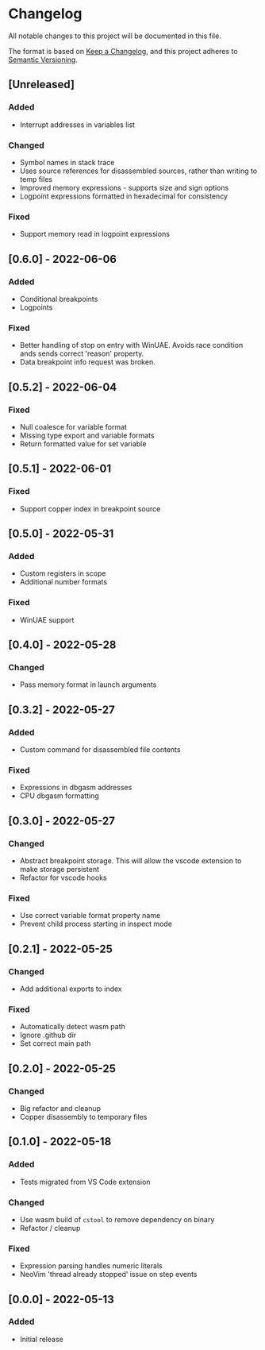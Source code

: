 # Changelog

All notable changes to this project will be documented in this file.

The format is based on [Keep a Changelog](https://keepachangelog.com/en/1.0.0/),
and this project adheres to [Semantic Versioning](https://semver.org/spec/v2.0.0.html).

## [Unreleased]

### Added

- Interrupt addresses in variables list

### Changed

- Symbol names in stack trace
- Uses source references for disassembled sources, rather than writing to temp files
- Improved memory expressions - supports size and sign options
- Logpoint expressions formatted in hexadecimal for consistency

### Fixed

- Support memory read in logpoint expressions

## [0.6.0] - 2022-06-06

### Added

- Conditional breakpoints
- Logpoints

### Fixed

- Better handling of stop on entry with WinUAE. Avoids race condition ands sends correct 'reason' property.
- Data breakpoint info request was broken.

## [0.5.2] - 2022-06-04

### Fixed

- Null coalesce for variable format
- Missing type export and variable formats
- Return formatted value for set variable

## [0.5.1] - 2022-06-01

### Fixed

- Support copper index in breakpoint source

## [0.5.0] - 2022-05-31

### Added

- Custom registers in scope
- Additional number formats

### Fixed

- WinUAE support

## [0.4.0] - 2022-05-28

### Changed

- Pass memory format in launch arguments

## [0.3.2] - 2022-05-27

### Added

- Custom command for disassembled file contents

### Fixed

- Expressions in dbgasm addresses
- CPU dbgasm formatting

## [0.3.0] - 2022-05-27

### Changed

- Abstract breakpoint storage. This will allow the vscode extension to make storage persistent
- Refactor for vscode hooks

### Fixed

- Use correct variable format property name
- Prevent child process starting in inspect mode

## [0.2.1] - 2022-05-25

### Changed

- Add additional exports to index

### Fixed

- Automatically detect wasm path
- Ignore .github dir
- Set correct main path

## [0.2.0] - 2022-05-25

### Changed

- Big refactor and cleanup
- Copper disassembly to temporary files

## [0.1.0] - 2022-05-18

### Added

- Tests migrated from VS Code extension

### Changed

- Use wasm build of `cstool` to remove dependency on binary
- Refactor / cleanup

### Fixed

- Expression parsing handles numeric literals
- NeoVim 'thread already stopped' issue on step events

## [0.0.0] - 2022-05-13

### Added

- Initial release
